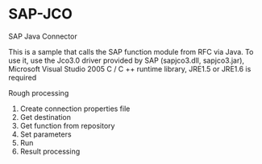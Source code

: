 # SAP-JCO
SAP Java Connector 

This is a sample that calls the SAP function module from RFC via Java.
To use it, use the Jco3.0 driver provided by SAP (sapjco3.dll, sapjco3.jar),
Microsoft Visual Studio 2005 C / C ++ runtime library,
JRE1.5 or JRE1.6 is required

Rough processing
1. Create connection properties file
2. Get destination
3. Get function from repository
4. Set parameters
5. Run
6. Result processing
